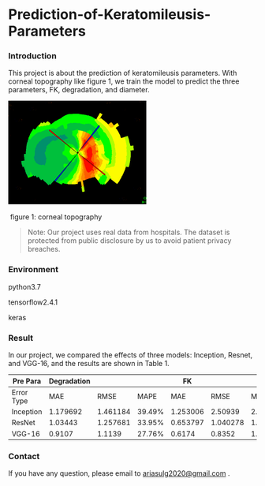 # Prediction-of-Keratomileusis-Parameters
### Introduction

This project is about the prediction of keratomileusis parameters. With  corneal topography like figure 1, we train the model to predict the three parameters, FK, degradation, and diameter.

<img src="demo.bmp" alt="demo" style="zoom:50%;" />

​                                                                                           figure 1: corneal topography 

> Note: Our project uses real data from hospitals. The dataset is protected from public disclosure by us to avoid patient privacy breaches.

### Environment

python3.7

tensorflow2.4.1

keras

### Result

In our project, we compared the effects of three models: Inception, Resnet, and VGG-16, and the results are shown in Table 1.

| Pre Para   | Degradation |          |        | FK       |          |       | Diameter |          |       |
| ---------- | ----------- | -------- | ------ | -------- | -------- | ----- | -------- | -------- | ----- |
| Error Type | MAE         | RMSE     | MAPE   | MAE      | RMSE     | MAPE  | MAE      | RMSE     | MAPE  |
| Inception  | 1.179692    | 1.461184 | 39.49% | 1.253006 | 2.50939  | 2.91% | 0.415652 | 0.927672 | 3.89% |
| ResNet     | 1.03443     | 1.257681 | 33.95% | 0.653797 | 1.040278 | 1.53% | 0.362999 | 0.526376 | 3.42% |
| VGG-16     | 0.9107      | 1.1139   | 27.76% | 0.6174   | 0.8352   | 1.45% | 0.203    | 0.2556   | 1.89% |

### Contact

If you have any question, please email to ariasulg2020@gmail.com .